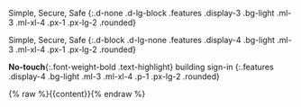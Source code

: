 Simple, Secure, Safe
{:.d-none .d-lg-block .features .display-3 .bg-light .ml-3 .ml-xl-4 .px-1 .px-lg-2 .rounded}

Simple, Secure, Safe
{:.d-block .d-lg-none .features .display-4 .bg-light .ml-3 .ml-xl-4 .px-1 .px-lg-2 .rounded}

__No-touch__{:.font-weight-bold .text-highlight} building sign-in
{:.features .display-4 .bg-light .ml-3 .ml-xl-4 .p-1 .px-lg-2 .rounded}

{% raw %}{{content}}{% endraw %}
